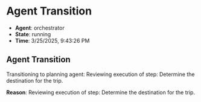 # Agent Transition

- **Agent**: orchestrator
- **State**: running
- **Time**: 3/25/2025, 9:43:26 PM

## Agent Transition

Transitioning to planning agent: Reviewing execution of step: Determine the destination for the trip.

**Reason**: Reviewing execution of step: Determine the destination for the trip.

